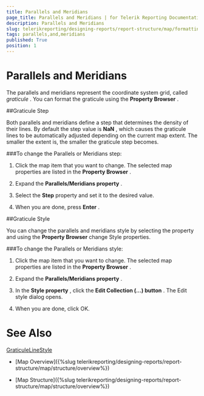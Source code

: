 ```yaml
---
title: Parallels and Meridians
page_title: Parallels and Meridians | for Telerik Reporting Documentation
description: Parallels and Meridians
slug: telerikreporting/designing-reports/report-structure/map/formatting-a-map/parallels-and-meridians
tags: parallels,and,meridians
published: True
position: 1
---
```


# Parallels and Meridians



The parallels and meridians represent the coordinate system grid, called *graticule* .         You can format the graticule using the __Property Browser__ .       

##Graticule Step

Both parallels and meridians define a step that determines the density of their lines. By default the step value is __NaN__ , which           causes the graticule lines to be automatically adjusted depending on the current map extent.           The smaller the extent is, the smaller the graticule step becomes.         

###To change the Parallels or Meridians step:

1. Click the map item that you want to change.                 The selected map properties are listed in the __Property Browser__ .               

1. Expand the __Parallels/Meridians property__ .               

1. Select the __Step__  property and set it to the desired value.               

1. When you are done, press __Enter__ .               

##Graticule Style

You can change the parallels and meridians style by selecting the property and using the __Property Browser__  change Style properties.         

###To change the Parallels or Meridians style:

1. Click the map item that you want to change.                   The selected map properties are listed in the __Property Browser__ .                 

1. Expand the __Parallels/Meridians property__ .                 

1. In the __Style property__ , click the __Edit Collection (…) button__ .                     The Edit style dialog opens.                 

1. When you are done, click OK.                 

# See Also
[GraticuleLine](/reporting/api/Telerik.Reporting.GraticuleLine)[Style](/reporting/api/Telerik.Reporting.Drawing.Style)

 * [Map Overview]({%slug telerikreporting/designing-reports/report-structure/map/structure/overview%})

 * [Map Structure]({%slug telerikreporting/designing-reports/report-structure/map/structure/overview%})
